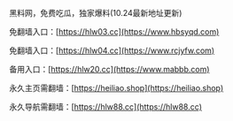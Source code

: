 黑料网，免费吃瓜，独家爆料(10.24最新地址更新)
<br>

免翻墙入口：[https://hlw03.cc](https://www.hbsyqd.com)
<br>

免翻墙入口：[https://hlw04.cc](https://www.rcjyfw.com)
<br>

备用入口：[https://hlw20.cc](https://www.mabbb.com)
<br>

永久主页需翻墙：[https://heiliao.shop](https://heiliao.shop)
<br>

永久导航需翻墙：[https://hlw88.cc](https://hlw88.cc)
<br>
